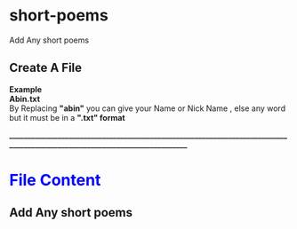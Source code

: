 # short-poems
Add Any short poems
## <b> Create A File </b>
<p>
<b size="20px"> Example </b>
<br>
<b> Abin.txt </b> 
<br>By Replacing <b>"abin"</b> you can give your Name or Nick Name , else any word  but it must be in a <b>".txt" format <b>
</p>
___________________________________________________________________________________________________________________________

# <font  color='blue'><b> File Content </b></font>
<h2>Add Any short poems</h2>
